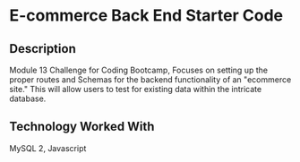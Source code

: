 # E-commerce Back End Starter Code

## Description
Module 13 Challenge for Coding Bootcamp, Focuses on setting up the proper routes and Schemas for the backend functionality of an "ecommerce site." This will allow users to test for existing data within the intricate database. 

## Technology Worked With
MySQL 2, Javascript